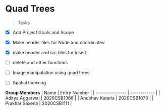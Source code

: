 # Quad Trees
>Tasks

- [x] Add Project Goals and Scope
- [x] Make header files for Node and coordinates
- [x] make header and src files for insert 
- [ ] delete and other functions
- [ ] Image manipulation using quad trees
- [ ] Spatial Indexing



**Group Members**
| Name            | Entry Number |
| --------------- | ------------ |
| Aditya Aggarwal | 2020CSB1066  |
| Anubhav Kataria | 2020CSB1073  |
| Prakhar Saxena | 2020CSB1111  |
